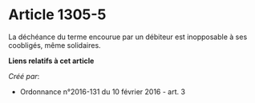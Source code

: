 # Article 1305-5

La déchéance du terme encourue par un débiteur est inopposable à ses coobligés, même solidaires.

**Liens relatifs à cet article**

_Créé par_:

  - Ordonnance n°2016-131 du 10 février 2016 - art. 3
